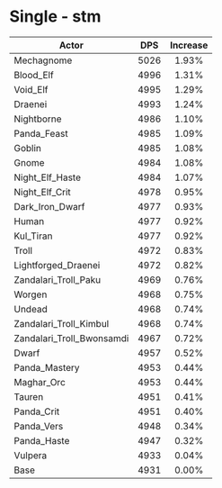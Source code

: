# Single - stm
| Actor | DPS | Increase |
|---|:---:|:---:|
|Mechagnome|5026|1.93%|
|Blood_Elf|4996|1.31%|
|Void_Elf|4995|1.29%|
|Draenei|4993|1.24%|
|Nightborne|4986|1.10%|
|Panda_Feast|4985|1.09%|
|Goblin|4985|1.08%|
|Gnome|4984|1.08%|
|Night_Elf_Haste|4984|1.07%|
|Night_Elf_Crit|4978|0.95%|
|Dark_Iron_Dwarf|4977|0.93%|
|Human|4977|0.92%|
|Kul_Tiran|4977|0.92%|
|Troll|4972|0.83%|
|Lightforged_Draenei|4972|0.82%|
|Zandalari_Troll_Paku|4969|0.76%|
|Worgen|4968|0.75%|
|Undead|4968|0.74%|
|Zandalari_Troll_Kimbul|4968|0.74%|
|Zandalari_Troll_Bwonsamdi|4967|0.72%|
|Dwarf|4957|0.52%|
|Panda_Mastery|4953|0.44%|
|Maghar_Orc|4953|0.44%|
|Tauren|4951|0.41%|
|Panda_Crit|4951|0.40%|
|Panda_Vers|4948|0.34%|
|Panda_Haste|4947|0.32%|
|Vulpera|4933|0.04%|
|Base|4931|0.00%|
